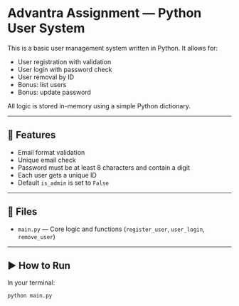 # Advantra Assignment — Python User System

This is a basic user management system written in Python. It allows for:

- User registration with validation
- User login with password check
- User removal by ID
- Bonus: list users
- Bonus: update password

All logic is stored in-memory using a simple Python dictionary.

---

## 🧪 Features

- Email format validation
- Unique email check
- Password must be at least 8 characters and contain a digit
- Each user gets a unique ID
- Default `is_admin` is set to `False`

---

## 📁 Files

- `main.py` — Core logic and functions (`register_user`, `user_login`, `remove_user`)

---

## ▶️ How to Run

In your terminal:

```bash
python main.py
